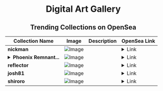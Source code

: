 <div align="center">

# Digital Art Gallery

## Trending Collections on OpenSea

| Collection Name                       | Image                                                                                     | Description                       | OpenSea Link                                                                                          |
|---------------------------------------|-------------------------------------------------------------------------------------------|-----------------------------------|--------------------------------------------------------------------------------------------------------|
| **nickman** | ![Image](https://i.seadn.io/s/raw/files/df9cdbe379304623768ab39d3d94c806.jpg?w=500&auto=format?w=200&auto=format) |  | <details><summary>Link</summary>[nickman](https://opensea.io/collection/nickman)</details> |
| **<details><summary>Phoenix Remnant...</summary>Phoenix Remnants</details>** | ![Image](https://i.seadn.io/s/raw/files/db7a5f7d54ae0a4acd341b23a8b0b8d9.jpg?w=500&auto=format?w=200&auto=format) |  | <details><summary>Link</summary>[Phoenix Remnants](https://opensea.io/collection/phoenix-remnants-4)</details> |
| **reflector** | ![Image](https://i.seadn.io/s/raw/files/49ab2d34202e7815eaeea2f8bb0e7f6b.jpg?w=500&auto=format?w=200&auto=format) |  | <details><summary>Link</summary>[reflector](https://opensea.io/collection/reflector-1)</details> |
| **josh81** | ![Image](https://i.seadn.io/s/raw/files/2fb277e0f3dba2c5011a6173371fdc67.jpg?w=500&auto=format?w=200&auto=format) |  | <details><summary>Link</summary>[josh81](https://opensea.io/collection/josh81)</details> |
| **shiroro** | ![Image](https://i.seadn.io/s/raw/files/8cff36090112e77dbd148580cc7b7e81.jpg?w=500&auto=format?w=200&auto=format) |  | <details><summary>Link</summary>[shiroro](https://opensea.io/collection/shiroro)</details> |

</div>